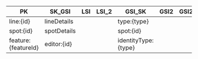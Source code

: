| PK                  | SK_GSI      | LSI | LSI_2 | GSI_SK              | GSI2 | GSI2_SK | ...Attributes |
| ------------------- | ----------- | --- | ----- | ------------------- | ---- | ------- | ------------- |
| line:{id}           | lineDetails |     |       | type:{type}         |      |         | geojson       |
| spot:{id}           | spotDetails |     |       | spot:{id}           |      |         | geojson       |
| feature:{featureId} | editor:{id} |     |       | identityType:{type} |      |         |               |

